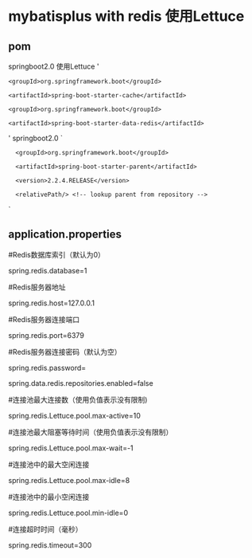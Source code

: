# mybatisplus with redis 使用Lettuce

## pom
springboot2.0  使用Lettuce
'<dependency>
	
	<groupId>org.springframework.boot</groupId>
	
	<artifactId>spring-boot-starter-cache</artifactId>
	
</dependency>

<dependency>
	
	<groupId>org.springframework.boot</groupId>
	
	<artifactId>spring-boot-starter-data-redis</artifactId>
	
</dependency>
'
springboot2.0
`<parent>

      <groupId>org.springframework.boot</groupId>
      
      <artifactId>spring-boot-starter-parent</artifactId>
      
      <version>2.2.4.RELEASE</version>
      
      <relativePath/> <!-- lookup parent from repository -->
      
</parent>`


## application.properties

#Redis数据库索引（默认为0）

spring.redis.database=1

#Redis服务器地址

spring.redis.host=127.0.0.1

#Redis服务器连接端口

spring.redis.port=6379

#Redis服务器连接密码（默认为空）

spring.redis.password=

spring.data.redis.repositories.enabled=false

#连接池最大连接数（使用负值表示没有限制)

spring.redis.Lettuce.pool.max-active=10

#连接池最大阻塞等待时间（使用负值表示没有限制）

spring.redis.Lettuce.pool.max-wait=-1

#连接池中的最大空闲连接

spring.redis.Lettuce.pool.max-idle=8

#连接池中的最小空闲连接

spring.redis.Lettuce.pool.min-idle=0

#连接超时时间（毫秒）

spring.redis.timeout=300

